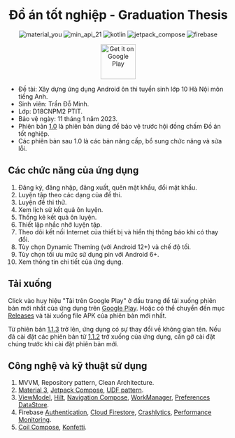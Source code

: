<h1 align="center">Đồ án tốt nghiệp - Graduation Thesis</h1>

<p align="center">
    <img src="https://custom-icon-badges.demolab.com/badge/material%20you-EA0202?style=for-the-badge&logoColor=white&logo=material-you" alt="material_you">
    <img src="https://img.shields.io/badge/Api%2021+-blue?logo=android&logoColor=white&style=for-the-badge" alt="min_api_21">
    <img src="https://img.shields.io/badge/Kotlin-a503fc?logo=kotlin&logoColor=white&style=for-the-badge" alt="kotlin">
    <img src="https://img.shields.io/badge/Jetpack%20Compose-03C54F?logo=jetpackcompose&logoColor=white&style=for-the-badge" alt="jetpack_compose">
    <img src="https://img.shields.io/badge/Firebase-FFAA00?logo=firebase&logoColor=white&style=for-the-badge" alt="firebase">
</p>

<div align="center">

[<img src="https://play.google.com/intl/vi/badges/static/images/badges/vi_badge_web_generic.png"
   alt='Get it on Google Play'
   height="80">](https://play.google.com/store/apps/details?id=minhtd.projects.englishrevision.app)

</div>

* Đề tài: Xây dựng ứng dụng Android ôn thi tuyển sinh lớp 10 Hà Nội môn tiếng Anh.
* Sinh viên: Trần Đỗ Minh.
* Lớp: D18CNPM2 PTIT.
* Bảo vệ ngày: 11 tháng 1 năm 2023.
* Phiên bản [1.0](https://github.com/dominh2000/GraduationThesis_Public/releases/tag/v1.0) là phiên bản dùng để bảo vệ trước hội đồng chấm Đồ án tốt nghiệp.
* Các phiên bản sau 1.0 là các bản nâng cấp, bổ sung chức năng và sửa lỗi.

## Các chức năng của ứng dụng

1. Đăng ký, đăng nhập, đăng xuất, quên mật khẩu, đổi mật khẩu.
2. Luyện tập theo các dạng của đề thi.
3. Luyện đề thi thử.
4. Xem lịch sử kết quả ôn luyện.
5. Thống kê kết quả ôn luyện.
6. Thiết lập nhắc nhở luyện tập.
7. Theo dõi kết nối Internet của thiết bị và hiển thị thông báo khi có thay đổi.
8. Tùy chọn Dynamic Theming (với Android 12+) và chế độ tối.
9. Tùy chọn tối ưu mức sử dụng pin với Android 6+.
10. Xem thông tin chi tiết của ứng dụng.

## Tải xuống

Click vào huy hiệu "Tải trên Google Play" ở đầu trang để tải xuống phiên bản mới nhất của ứng dụng trên 
[Google Play](https://play.google.com/store/apps/developer?id=Minh+Blackice). 
Hoặc có thể chuyển đến mục [Releases](https://github.com/dominh2000/GraduationThesis_Public/releases) và tải xuống file APK
của phiên bản mới nhất.

Từ phiên bản [1.1.3](https://github.com/dominh2000/GraduationThesis_Public/releases/tag/v1.1.3) trở lên, ứng dụng có sự thay đổi
về không gian tên. Nếu đã cài đặt các phiên bản từ [1.1.2](https://github.com/dominh2000/GraduationThesis_Public/releases/tag/v1.1.2) 
trở xuống của ứng dụng, cần gỡ cài đặt chúng trước khi cài đặt phiên bản mới. 

## Công nghệ và kỹ thuật sử dụng

1. MVVM, Repository pattern, Clean Architecture.
2. [Material 3](https://developer.android.com/reference/kotlin/androidx/compose/material3/package-summary),
   [Jetpack Compose](https://developer.android.com/jetpack/compose),
   [UDF pattern](https://developer.android.com/jetpack/compose/architecture#udf).
3. [ViewModel](https://developer.android.com/topic/libraries/architecture/viewmodel),
   [Hilt](https://developer.android.com/training/dependency-injection/hilt-android),
   [Navigation Compose](https://developer.android.com/jetpack/compose/navigation),
   [WorkManager](https://developer.android.com/topic/libraries/architecture/workmanager),
   [Preferences DataStore](https://developer.android.com/topic/libraries/architecture/datastore).
4. Firebase [Authentication](https://firebase.google.com/docs/auth),
   [Cloud Firestore](https://firebase.google.com/docs/firestore),
   [Crashlytics](https://firebase.google.com/docs/crashlytics),
   [Performance Monitoring](https://firebase.google.com/docs/perf-mon).
5. [Coil Compose](https://coil-kt.github.io/coil/compose/),
   [Konfetti](https://github.com/DanielMartinus/Konfetti).
